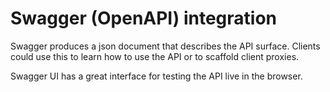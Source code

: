 Swagger (OpenAPI) integration
=============================

Swagger produces a json document that describes the API surface. Clients could use this to learn how to use the API or to scaffold client proxies.

Swagger UI has a great interface for testing the API live in the browser.
